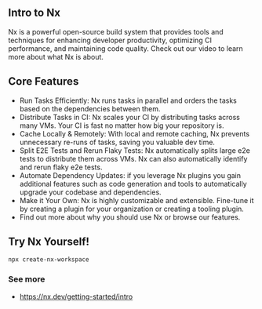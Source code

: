 ## Intro to Nx

Nx is a powerful open-source build system that provides tools and techniques for enhancing developer productivity, optimizing CI performance, and maintaining code quality. Check out our video to learn more about what Nx is about.

## Core Features
- Run Tasks Efficiently: Nx runs tasks in parallel and orders the tasks based on the dependencies between them.
- Distribute Tasks in CI: Nx scales your CI by distributing tasks across many VMs. Your CI is fast no matter how big your repository is.
- Cache Locally & Remotely: With local and remote caching, Nx prevents unnecessary re-runs of tasks, saving you valuable dev time.
- Split E2E Tests and Rerun Flaky Tests: Nx automatically splits large e2e tests to distribute them across VMs. Nx can also automatically identify and rerun flaky e2e tests.
- Automate Dependency Updates: if you leverage Nx plugins you gain additional features such as code generation and tools to automatically upgrade your codebase and dependencies.
- Make it Your Own: Nx is highly customizable and extensible. Fine-tune it by creating a plugin for your organization or creating a tooling plugin.
- Find out more about why you should use Nx or browse our features.

## Try Nx Yourself!

```
npx create-nx-workspace
```

### See more
- https://nx.dev/getting-started/intro
